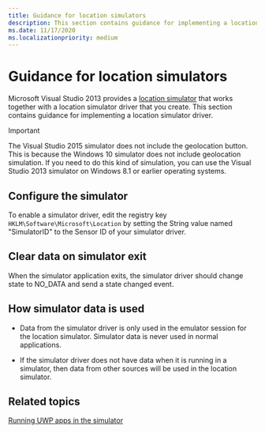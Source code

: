 ```yaml
---
title: Guidance for location simulators
description: This section contains guidance for implementing a location simulator driver.
ms.date: 11/17/2020
ms.localizationpriority: medium
---
```


# Guidance for location simulators

Microsoft Visual Studio 2013 provides a [location simulator](/visualstudio/debugger/run-windows-store-apps-in-the-simulator?view=vs-2015&preserve-view=true) that works together with a location simulator driver that you create. This section contains guidance for implementing a location simulator driver.

> [!IMPORTANT]
> The Visual Studio 2015 simulator does not include the geolocation button. This is because the Windows 10 simulator does not include geolocation simulation. If you need to do this kind of simulation, you can use the Visual Studio 2013 simulator on Windows 8.1 or earlier operating systems.

## Configure the simulator

To enable a simulator driver, edit the registry key `HKLM\Software\Microsoft\Location` by setting the String value named "SimulatorID" to the Sensor ID of your simulator driver.

## Clear data on simulator exit

When the simulator application exits, the simulator driver should change state to NO\_DATA and send a state changed event.

## How simulator data is used

- Data from the simulator driver is only used in the emulator session for the location simulator. Simulator data is never used in normal applications.

- If the simulator driver does not have data when it is running in a simulator, then data from other sources will be used in the location simulator.

## Related topics

[Running UWP apps in the simulator](/visualstudio/debugger/run-windows-store-apps-in-the-simulator?view=vs-2015&preserve-view=true)
